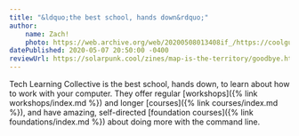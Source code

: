 ```yaml
---
title: "&ldquo;the best school, hands down&rdquo;"
author:
    name: Zach!
    photo: https://web.archive.org/web/20200508013408if_/https://coolguy.website/aesthetic/assets/the-new-zach.png
datePublished: 2020-05-07 20:50:00 -0400
reviewUrl: https://solarpunk.cool/zines/map-is-the-territory/goodbye.html
---
```


Tech Learning Collective is the best school, hands down, to learn about how to work with your computer. They offer regular [workshops]({% link workshops/index.md %}) and longer [courses]({% link courses/index.md %}), and have amazing, self-directed [foundation courses]({% link foundations/index.md %}) about doing more with the command line.
